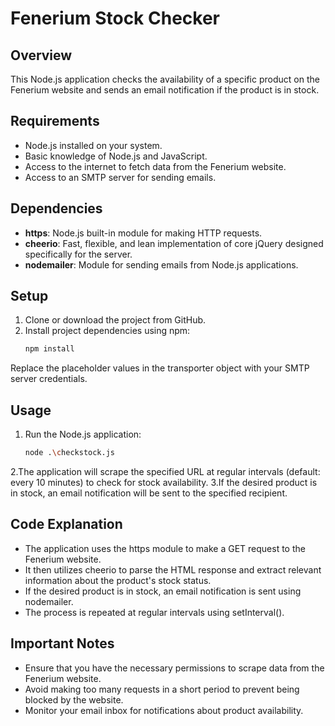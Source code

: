 # Fenerium Stock Checker

## Overview
This Node.js application checks the availability of a specific product on the Fenerium website and sends an email notification if the product is in stock.

## Requirements
- Node.js installed on your system.
- Basic knowledge of Node.js and JavaScript.
- Access to the internet to fetch data from the Fenerium website.
- Access to an SMTP server for sending emails.

## Dependencies
- **https**: Node.js built-in module for making HTTP requests.
- **cheerio**: Fast, flexible, and lean implementation of core jQuery designed specifically for the server.
- **nodemailer**: Module for sending emails from Node.js applications.

## Setup
1. Clone or download the project from GitHub.
2. Install project dependencies using npm:
   ```bash
   npm install
Replace the placeholder values in the transporter object with your SMTP server credentials.

## Usage
1. Run the Node.js application:
   ```bash
   node .\checkstock.js
2.The application will scrape the specified URL at regular intervals (default: every 10 minutes) to check for stock availability.
3.If the desired product is in stock, an email notification will be sent to the specified recipient.

## Code Explanation
- The application uses the https module to make a GET request to the Fenerium website.
- It then utilizes cheerio to parse the HTML response and extract relevant information about the product's stock status.
- If the desired product is in stock, an email notification is sent using nodemailer.
- The process is repeated at regular intervals using setInterval().
  
## Important Notes
- Ensure that you have the necessary permissions to scrape data from the Fenerium website.
- Avoid making too many requests in a short period to prevent being blocked by the website.
- Monitor your email inbox for notifications about product availability.


